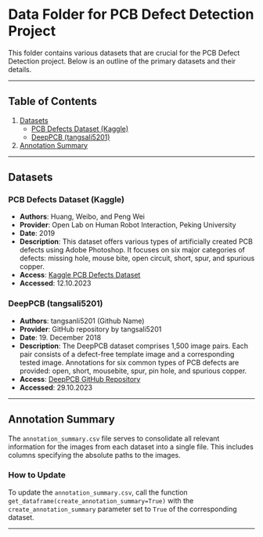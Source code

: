 # Data Folder for PCB Defect Detection Project

This folder contains various datasets that are crucial for the PCB Defect Detection project. Below is an outline of the primary datasets and their details.

---

## Table of Contents

1. [Datasets](#datasets)
    - [PCB Defects Dataset (Kaggle)](#pcb-defects-dataset-kaggle)
    - [DeepPCB (tangsali5201)](#deeppcb-tangsali5201)
2. [Annotation Summary](#annotation-summary)

---

## Datasets

### PCB Defects Dataset (Kaggle)

- **Authors**: Huang, Weibo, and Peng Wei
- **Provider**: Open Lab on Human Robot Interaction, Peking University 
- **Date**: 2019
- **Description**: This dataset offers various types of artificially created PCB defects using Adobe Photoshop. It focuses on six major categories of defects: missing hole, mouse bite, open circuit, short, spur, and spurious copper.
- **Access**: [Kaggle PCB Defects Dataset](https://www.kaggle.com/datasets/akhatova/pcb-defects/data)
- **Accessed**: 12.10.2023 

### DeepPCB (tangsali5201)

- **Authors**: tangsanli5201 (Github Name)
- **Provider**: GitHub repository by tangsali5201
- **Date**: 19. December 2018
- **Description**: The DeepPCB dataset comprises 1,500 image pairs. Each pair consists of a defect-free template image and a corresponding tested image. Annotations for six common types of PCB defects are provided: open, short, mousebite, spur, pin hole, and spurious copper.
- **Access**: [DeepPCB GitHub Repository](https://github.com/tangsanli5201/DeepPCB)
- **Accessed**: 29.10.2023 

---

## Annotation Summary

The `annotation_summary.csv` file serves to consolidate all relevant information for the images from each dataset into a single file. This includes columns specifying the absolute paths to the images.

### How to Update

To update the `annotation_summary.csv`, call the function `get_dataframe(create_annotation_summary=True)` with the `create_annotation_summary` parameter set to `True` of the corresponding dataset.

---
